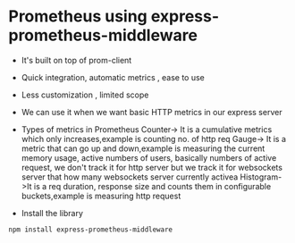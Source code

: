 # Prometheus using express-prometheus-middleware
- It's built on top of prom-client
- Quick integration, automatic metrics , ease to use
- Less customization , limited scope
- We can use it when we want basic HTTP metrics in our express server
- Types of metrics in Prometheus
Counter-> It is a cumulative metrics which only increases,example is counting no. of http req
Gauge-> It is a metric that can go up and down,example is measuring the current memory usage, active numbers of users, basically numbers of active request, we don't track it for http server but we track it for websockets server that how many websockets server currently activea
Histogram->It is a req duration, response size and counts them in configurable buckets,example is measuring http request

- Install the library
```
npm install express-prometheus-middleware
```


